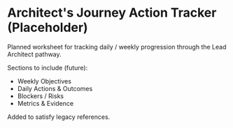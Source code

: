 # Architect's Journey Action Tracker (Placeholder)

Planned worksheet for tracking daily / weekly progression through the Lead Architect pathway.

Sections to include (future):

- Weekly Objectives
- Daily Actions & Outcomes
- Blockers / Risks
- Metrics & Evidence

Added to satisfy legacy references.
